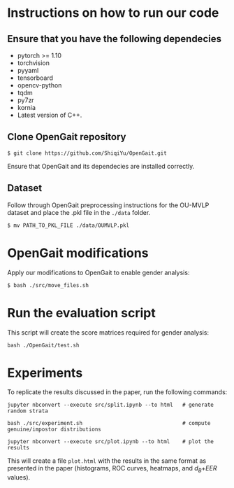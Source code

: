 # Instructions on how to run our code

## Ensure that you have the following dependecies
- pytorch >= 1.10
- torchvision
- pyyaml
- tensorboard
- opencv-python
- tqdm
- py7zr
- kornia
- Latest version of C++. 

## Clone OpenGait repository
```
$ git clone https://github.com/ShiqiYu/OpenGait.git
```
Ensure that OpenGait and its dependecies are installed correctly. 

## Dataset
Follow through OpenGait preprocessing instructions for the OU-MVLP dataset and place the .pkl file in the `./data` folder. 

```
$ mv PATH_TO_PKL_FILE ./data/OUMVLP.pkl
```

# OpenGait modifications
Apply our modifications to OpenGait to enable gender analysis:
```
$ bash ./src/move_files.sh
```

# Run the evaluation script
This script will create the score matrices required for gender analysis:
```
bash ./OpenGait/test.sh
```


# Experiments
To replicate the results discussed in the paper, run the following commands:

```
jupyter nbconvert --execute src/split.ipynb --to html   # generate random strata

bash ./src/experiment.sh                                # compute genuine/impostor distributions

jupyter nbconvert --execute src/plot.ipynb --to html    # plot the results
```

This will create a file `plot.html` with the results in the same format as presented in the paper (histograms, ROC curves, heatmaps, and $d_B$+$EER$ values).
